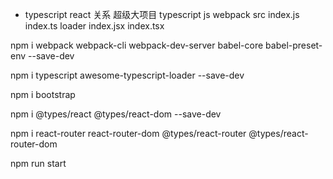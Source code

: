 - typescript react 关系
 超级大项目
 typescript js
 webpack src index.js   index.ts loader 
 index.jsx index.tsx

 npm i webpack webpack-cli webpack-dev-server babel-core babel-preset-env --save-dev

 npm i typescript awesome-typescript-loader --save-dev

 npm i bootstrap

 npm i @types/react @types/react-dom --save-dev

 npm i react-router react-router-dom @types/react-router @types/react-router-dom

 npm run start